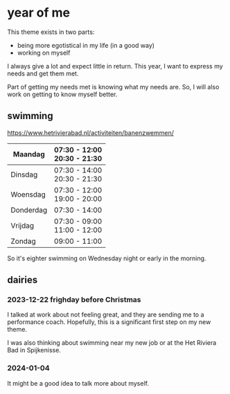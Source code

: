 # year of me

This theme exists in two parts:

- being more egotistical in my life (in a good way)
- working on myself

I always give a lot and expect little in return. This year, I want to express my needs and get them met.

Part of getting my needs met is knowing what my needs are. So, I will also work on getting to know myself better.

## swimming

<https://www.hetrivierabad.nl/activiteiten/banenzwemmen/>

| Maandag | 07:30 - 12:00<br>20:30 - 21:30 |
| ---- | ---- |
| Dinsdag | 07:30 - 14:00<br>20:30 - 21:30 |
| Woensdag | 07:30 - 12:00<br>19:00 - 20:00 |
| Donderdag | 07:30 - 14:00 |
| Vrijdag | 07:30 - 09:00<br>11:00 - 12:00 |
| Zondag | 09:00 - 11:00 |

So it's eighter swimming on Wednesday night or early in the morning.

## dairies

### **2023-12-22 frighday before Christmas**

I talked at work about not feeling great, and they are sending me to a performance coach. Hopefully, this is a significant first step on my new theme.

I was also thinking about swimming near my new job or at the Het Riviera Bad in Spijkenisse.

### **2024-01-04**

It might be a good idea to talk more about myself.
